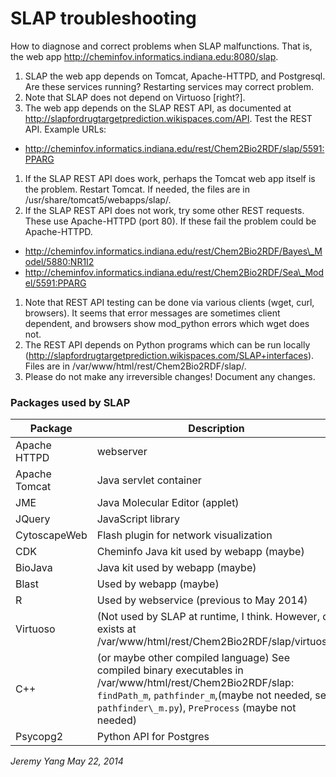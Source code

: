 # ﻿SLAP troubleshooting

How to diagnose and correct problems when SLAP malfunctions.  That is, the web app http://cheminfov.informatics.indiana.edu:8080/slap.


1. SLAP the web app depends on Tomcat, Apache-HTTPD, and Postgresql.  
Are these services running?  Restarting services may correct problem.
1. Note that SLAP does not depend on Virtuoso [right?].
1. The web app depends on the SLAP REST API, as documented at http://slapfordrugtargetprediction.wikispaces.com/API.  Test the REST API.  Example URLs:
  * http://cheminfov.informatics.indiana.edu/rest/Chem2Bio2RDF/slap/5591:PPARG
1. If the SLAP REST API does work, perhaps the Tomcat web app itself is the problem.  Restart Tomcat.  If needed, the files are in /usr/share/tomcat5/webapps/slap/.  
1. If the SLAP REST API does not work, try some other REST requests.  These use Apache-HTTPD (port 80).  If these fail the problem could be Apache-HTTPD.
  * http://cheminfov.informatics.indiana.edu/rest/Chem2Bio2RDF/Bayes\_Model/5880:NR1I2
  * http://cheminfov.informatics.indiana.edu/rest/Chem2Bio2RDF/Sea\_Model/5591:PPARG
1. Note that REST API testing can be done via various clients (wget, curl, browsers).  It seems that error messages are sometimes client dependent, and browsers show mod\_python errors which wget does not.
1. The REST API depends on Python programs which can be run locally (http://slapfordrugtargetprediction.wikispaces.com/SLAP+interfaces).  Files are in /var/www/html/rest/Chem2Bio2RDF/slap/.
1. Please do not make any irreversible changes!  Document any changes.


### Packages used by SLAP

|Package|Description|
|---|---|
|Apache HTTPD|webserver|
|Apache Tomcat| Java servlet container|
|JME| Java Molecular Editor (applet)|
|JQuery| JavaScript library|
|CytoscapeWeb| Flash plugin for network visualization|
|CDK| Cheminfo Java kit used by webapp (maybe) |
|BioJava| Java kit used by webapp (maybe)|
|Blast| Used by webapp (maybe)|
|R| Used by webservice (previous to May 2014)|
|Virtuoso| (Not used by SLAP at runtime, I think.  However, dir exists at /var/www/html/rest/Chem2Bio2RDF/slap/virtuoso.|
|C++| (or maybe other compiled language) See compiled binary executables in /var/www/html/rest/Chem2Bio2RDF/slap: `findPath_m`, `pathfinder_m`,(maybe not needed, see `pathfinder\_m.py`), `PreProcess` (maybe not needed)|
|Psycopg2| Python API for Postgres|



_Jeremy Yang
May 22, 2014_
